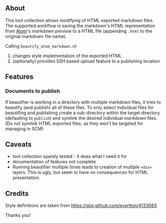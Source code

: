 ## About
This tool collection allows modifying of HTML exported markdown files.  
The supported workflow is saving the markdown's HTML representation from [Atom](https://atom.io)'s *markdown preview* to a HTML file (appending `.html` to the original markdown file name).

Calling `beautify_atom_markdown.sh`

1. changes style implementation of the exported HTML
2. (optionally) provides SSH based upload feature to a publishing location

## Features
### Documents to publish
If beautifier is working in a directory with multiple markdown files, it tries to beautify (and publish) all of these files.
To only select individual files for beautifing and publishing create a sub-directory within the target directory (defaulting to `publish`) and symlink the desired individual *markdown* files. (Do not symlink HTML exported files, as they won't be targeted for managing in SCM)

## Caveats
* tool collection sparely tested - it does what I need it for
* documentation of features not complete
* Running beautifier multiple times leads to creation of multiple `<div>` layers. This is ugly, but seem to have no consequences for HTML presentation.

## Credits
Style definitions are taken from https://gist.github.com/evertton/4133083.

Thanks you!
